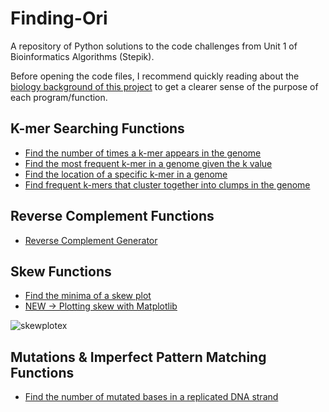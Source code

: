 # Finding-Ori
A repository of Python solutions to the code challenges from Unit 1 of Bioinformatics Algorithms (Stepik).

Before opening the code files, I recommend quickly reading about the [biology background of this project](https://github.com/ClarissaPereira/Finding-Ori/blob/master/Biology%20Notes.md) to get a clearer sense of the purpose of each program/function. 

## K-mer Searching Functions
* [Find the number of times a k-mer appears in the genome](https://github.com/ClarissaPereira/Finding-Ori/blob/master/basic%20k-mer%20search.py)
* [Find the most frequent k-mer in a genome given the k value](https://github.com/ClarissaPereira/Finding-Ori/blob/master/find%20k-mer%20by%20k.py)
* [Find the location of a specific k-mer in a genome](https://github.com/ClarissaPereira/Finding-Ori/blob/master/find%20k-mer%20location.py)
* [Find frequent k-mers that cluster together into clumps in the genome](https://github.com/ClarissaPereira/Finding-Ori/blob/master/find%20k-mer%20clumps.py)

## Reverse Complement Functions
* [Reverse Complement Generator](https://github.com/ClarissaPereira/Finding-Ori/blob/master/reverse%20complement%20generator.py)

## Skew Functions
* [Find the minima of a skew plot](https://github.com/ClarissaPereira/Finding-Ori/blob/master/find%20skew%20minima.py)
* [NEW -> Plotting skew with Matplotlib](https://github.com/ClarissaPereira/Finding-Ori/blob/master/skew%20plotter.py)

![skewplotex](https://user-images.githubusercontent.com/68158694/87874378-4911dd00-c9c1-11ea-885a-94aab51bd3cd.png)

## Mutations & Imperfect Pattern Matching Functions
* [Find the number of mutated bases in a replicated DNA strand](https://github.com/ClarissaPereira/Finding-Ori/blob/master/find%20mutated%20bases.py)


